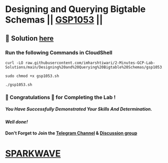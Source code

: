 # Designing and Querying Bigtable Schemas || [GSP1053](https://www.cloudskillsboost.google/focuses/58496?parent=catalog) ||

## 🔑 Solution [here](https://www.youtube.com/@sparkwave.01)

### Run the following Commands in CloudShell

```
curl -LO raw.githubusercontent.com/imharshtiwari/2-Minutes-GCP-Lab-Solutions/main/Designing%20and%20Querying%20Bigtable%20Schemas/gsp1053.sh

sudo chmod +x gsp1053.sh

./gsp1053.sh
```

### 🐼 Congratulations 🎉 for Completing the Lab !

##### *You Have Successfully Demonstrated Your Skills And Determination.*

#### *Well done!*

#### Don't Forget to Join the [Telegram Channel](https://t.me/sparkwave.01) & [Discussion group](https://t.me/sparkwave.01chats)

# [SPARKWAVE](https://www.youtube.com/@sparkwave.01)
